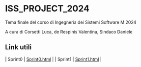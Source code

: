 # ISS_PROJECT_2024
Tema finale del corso di Ingegneria dei Sistemi Software M 2024

A cura di Corsetti Luca, de Respinis Valentina, Sindaco Daniele

## Link utili

| Sprint0 | [Sprint0.html](https://raw.githack.com/ilcors-dev/iss_project_2024/main/project/sprint0/userDocs/sprint0_beutified.html) |
| Sprint1 | [Sprint1.html](https://raw.githack.com/ilcors-dev/iss_project_2024/main/project/sprint1/userDocs/sprint1.html) |
